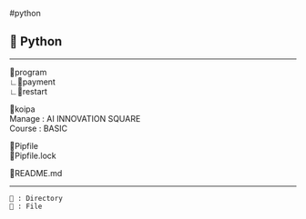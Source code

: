 #python
## 🐍 Python 

----------------------------------

📁program   
    ∟📁payment    
    ∟📄restart   

📁koipa   
    Manage : AI INNOVATION SQUARE   
    Course : BASIC   

📄Pipfile   
📄Pipfile.lock   

📄README.md    

----------------------------------

	📁 : Directory
	📄 : File

